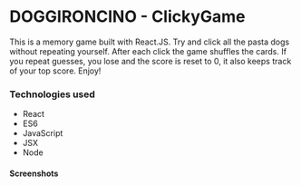 # DOGGIRONCINO - ClickyGame

This is a memory game built with React.JS. Try and click all the pasta dogs without repeating yourself. After each click the game shuffles the cards.
If you repeat guesses, you lose and the score is reset to 0, it also keeps track of your top score. Enjoy!

### Technologies used

- React
- ES6
- JavaScript
- JSX
- Node

#### Screenshots
